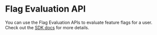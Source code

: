 # Flag Evaluation API

You can use the Flag Evaluation APIs to evaluate feature flags for a user. Check out the [SDK docs](../sdk/retrieve-feature-flags-with-api.mdx) for more details.
